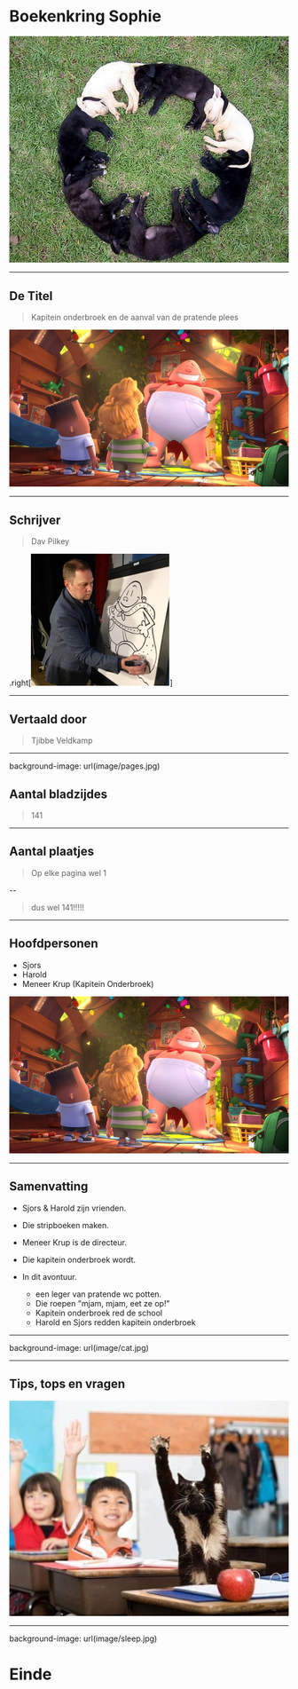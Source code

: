 # Boekenkring Sophie

![Kring van honden](image/circle.jpg)

---

## De Titel

> Kapitein onderbroek en de aanval van de pratende plees

![Kapitein Onderbroek](image/onderbroek.jpg)

---

## Schrijver

> Dav Pilkey

.right[<img src="image/dav-pilkey.png" width="250px" alt="Dav Pilkey">]

--- 

## Vertaald door

> Tjibbe Veldkamp

---

background-image: url(image/pages.jpg)


## Aantal bladzijdes

> 141

---

## Aantal plaatjes

> Op elke pagina wel 1

--

> dus wel 141!!!!!

---

## Hoofdpersonen

* Sjors 
* Harold 
* Meneer Krup (Kapitein Onderbroek)

![Kapitein Onderbroek](image/onderbroek.jpg)

---

## Samenvatting

* Sjors & Harold zijn vrienden.
* Die stripboeken maken.
* Meneer Krup is de directeur. 
* Die kapitein onderbroek wordt.
* In dit avontuur.

   * een leger van pratende wc potten.
   * Die roepen "mjam, mjam, eet ze op!"
   * Kapitein onderbroek red de school
   * Harold en Sjors redden kapitein onderbroek

---

background-image: url(image/cat.jpg)

---

## Tips, tops en vragen

![Kat steekt hand op](image/hand.jpg)

---

background-image: url(image/sleep.jpg)

# Einde

